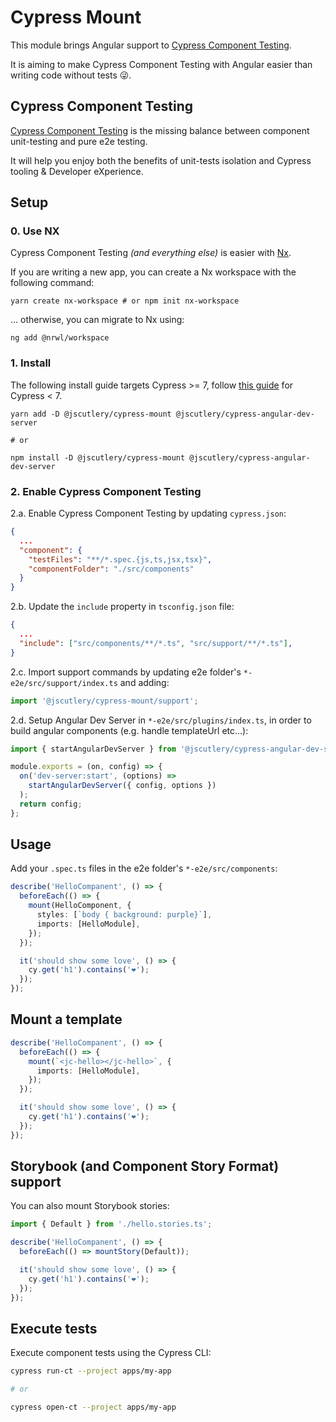 # Cypress Mount

This module brings Angular support to [Cypress Component Testing](https://docs.cypress.io/guides/component-testing/introduction.html#What-is-Cypress-Component-Testing).

It is aiming to make Cypress Component Testing with Angular easier than writing code without tests 😜.

## Cypress Component Testing

[Cypress Component Testing](https://docs.cypress.io/guides/component-testing/introduction.html#What-is-Cypress-Component-Testing) is the missing balance between component unit-testing and pure e2e testing.

It will help you enjoy both the benefits of unit-tests isolation and Cypress tooling & Developer eXperience.

## Setup

### 0. Use NX

Cypress Component Testing _(and everything else)_ is easier with [Nx](https://nx.dev/latest/angular/getting-started/why-nx).

If you are writing a new app, you can create a Nx workspace with the following command:

```shell
yarn create nx-workspace # or npm init nx-workspace
```

... otherwise, you can migrate to Nx using:

```shell
ng add @nrwl/workspace
```

### 1. Install

The following  install guide targets Cypress >= 7, follow [this guide](./docs/experimental-install.md) for Cypress < 7.

```shell
yarn add -D @jscutlery/cypress-mount @jscutlery/cypress-angular-dev-server

# or

npm install -D @jscutlery/cypress-mount @jscutlery/cypress-angular-dev-server
```

### 2. Enable Cypress Component Testing

2.a. Enable Cypress Component Testing by updating `cypress.json`:

```json
{
  ...
  "component": {
    "testFiles": "**/*.spec.{js,ts,jsx,tsx}",
    "componentFolder": "./src/components"
  }
}
```

2.b. Update the `include` property in `tsconfig.json` file:

```json
{
  ...
  "include": ["src/components/**/*.ts", "src/support/**/*.ts"],
}
```

2.c. Import support commands by updating e2e folder's `*-e2e/src/support/index.ts` and adding:

```ts
import '@jscutlery/cypress-mount/support';
```

2.d. Setup Angular Dev Server in `*-e2e/src/plugins/index.ts`, in order to build angular components (e.g. handle templateUrl etc...):

```ts
import { startAngularDevServer } from '@jscutlery/cypress-angular-dev-server';

module.exports = (on, config) => {
  on('dev-server:start', (options) =>
    startAngularDevServer({ config, options })
  );
  return config;
};
```

## Usage

Add your `.spec.ts` files in the e2e folder's `*-e2e/src/components`:

```ts
describe('HelloCompanent', () => {
  beforeEach(() => {
    mount(HelloComponent, {
      styles: [`body { background: purple}`],
      imports: [HelloModule],
    });
  });

  it('should show some love', () => {
    cy.get('h1').contains('❤️');
  });
});
```

## Mount a template

```ts
describe('HelloCompanent', () => {
  beforeEach(() => {
    mount(`<jc-hello></jc-hello>`, {
      imports: [HelloModule],
    });
  });

  it('should show some love', () => {
    cy.get('h1').contains('❤️');
  });
});
```

## Storybook (and Component Story Format) support

You can also mount Storybook stories:

```ts
import { Default } from './hello.stories.ts';

describe('HelloCompanent', () => {
  beforeEach(() => mountStory(Default));

  it('should show some love', () => {
    cy.get('h1').contains('❤️');
  });
});
```

## Execute tests

Execute component tests using the Cypress CLI:

```bash
cypress run-ct --project apps/my-app

# or

cypress open-ct --project apps/my-app
```
